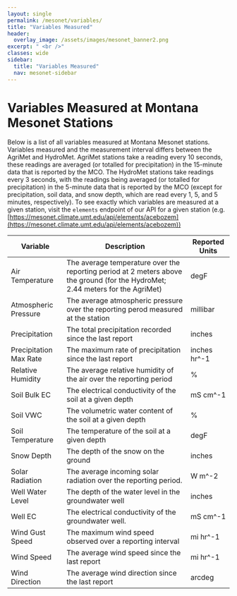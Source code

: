 ```yaml
---
layout: single
permalink: /mesonet/variables/
title: "Variables Measured"
header:
  overlay_image: /assets/images/mesonet_banner2.png
excerpt: " <br />"
classes: wide
sidebar:
  title: "Variables Measured"
  nav: mesonet-sidebar
---
```


# Variables Measured at Montana Mesonet Stations

Below is a list of all variables measured at Montana Mesonet stations. Variables measured and the measurement interval differs between the AgriMet and HydroMet. AgriMet stations take a reading every 10 seconds, these readings are averaged (or totalled for precipitation) in the 15-minute data that is reported by the MCO. The HydroMet stations take readings every 3 seconds, with the readings being averaged (or totalled for precipitation) in the 5-minute data that is reported by the MCO (except for precipitation, soil data, and snow depth, which are read every 1, 5, and 5 minutes, respectively). To see exactly which variables are measured at a given station, visit the `elements` endpoint of our API for a given station (e.g. [https://mesonet.climate.umt.edu/api/elements/acebozem](https://mesonet.climate.umt.edu/api/elements/acebozem))

| Variable | Description | Reported Units |
|----------|-------------|-------|
|Air Temperature|The average temperature over the reporting period at 2 meters above the ground (for the HydroMet; 2.44 meters for the AgriMet)|degF|
|Atmospheric Pressure|The average atmospheric pressure over the reporting perod measured at the station|millibar|
|Precipitation|The total precipitation recorded since the last report|inches|
|Precipitation Max Rate|The maximum rate of precipitation since the last report|inches hr^-1|
|Relative Humidity|The average relative humidity of the air over the reporting period|%|
|Soil Bulk EC|The electrical conductivity of the soil at a given depth|mS cm^-1|
|Soil VWC|The volumetric water content of the soil at a given depth|%|
|Soil Temperature|The temperature of the soil at a given depth|degF|
|Snow Depth|The depth of the snow on the ground|inches|
|Solar Radiation|The average incoming solar radiation over the reporting period.|W m^-2|
|Well Water Level|The depth of the water level in the groundwater well|inches|
|Well EC|The electrical conductivity of the groundwater well.|mS cm^-1|
|Wind Gust Speed| The maximum wind speed observed over a reporting interval|mi hr^-1|
|Wind Speed|The average wind speed since the last report|mi hr^-1|
|Wind Direction|The average wind direction since the last report|arcdeg|